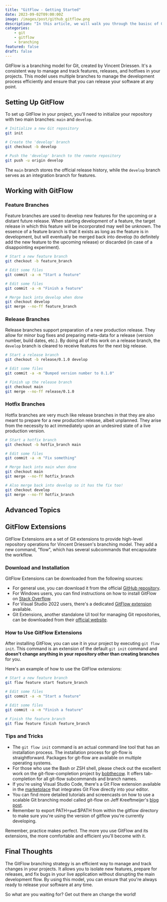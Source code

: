 ```yaml
---
title: "GitFlow - Getting Started"
date: 2023-09-02T09:00:00Z
image: /images/post/github_gitflow.png
description: "In this article, we will walk you through the basisc of Git Flow, it's history, its pros and cons, and the basics of how to work with it in your development workflow."
categories:
    - git
    - gitflow
    - branching
featured: false
draft: false
---
```


GitFlow is a branching model for Git, created by Vincent Driessen. It's a consistent way to manage and track features, releases, and hotfixes in your projects. This model uses multiple branches to manage the development process efficiently and ensure that you can release your software at any point.

## Setting Up GitFlow

To set up GitFlow in your project, you'll need to initialize your repository with two main branches: `main` and `develop`.

```bash
# Initialize a new Git repository
git init

# Create the 'develop' branch
git checkout -b develop

# Push the 'develop' branch to the remote repository
git push -u origin develop
```

The `main` branch stores the official release history, while the `develop` branch serves as an integration branch for features.

## Working with GitFlow

### Feature Branches

Feature branches are used to develop new features for the upcoming or a distant future release. When starting development of a feature, the target release in which this feature will be incorporated may well be unknown. The essence of a feature branch is that it exists as long as the feature is in development, but will eventually be merged back into develop (to definitely add the new feature to the upcoming release) or discarded (in case of a disappointing experiment).

```bash
# Start a new feature branch
git checkout -b feature_branch

# Edit some files
git commit -a -m "Start a feature"

# Edit some files
git commit -a -m "Finish a feature"

# Merge back into develop when done
git checkout develop
git merge --no-ff feature_branch
```

### Release Branches

Release branches support preparation of a new production release. They allow for minor bug fixes and preparing meta-data for a release (version number, build dates, etc.). By doing all of this work on a release branch, the `develop` branch is cleared to receive features for the next big release.

```bash
# Start a release branch
git checkout -b release/0.1.0 develop

# Edit some files
git commit -a -m "Bumped version number to 0.1.0"

# Finish up the release branch
git checkout main
git merge --no-ff release/0.1.0
```

### Hotfix Branches

Hotfix branches are very much like release branches in that they are also meant to prepare for a new production release, albeit unplanned. They arise from the necessity to act immediately upon an undesired state of a live production version.

```bash
# Start a hotfix branch
git checkout -b hotfix_branch main

# Edit some files
git commit -a -m "Fix something"

# Merge back into main when done
git checkout main
git merge --no-ff hotfix_branch

# Also merge back into develop so it has the fix too!
git checkout develop
git merge --no-ff hotfix_branch
```

## Advanced Topics

## GitFlow Extensions

GitFlow Extensions are a set of Git extensions to provide high-level repository operations for Vincent Driessen's branching model. They add a new command, "flow", which has several subcommands that encapsulate the workflow.

### Download and Installation

GitFlow Extensions can be downloaded from the following sources:

- For general use, you can download it from the official [GitHub repository](https://github.com/nvie/gitflow).
- For Windows users, you can find instructions on how to install GitFlow on [Stack Overflow](https://stackoverflow.com/questions/32355523/how-to-install-gitflow-for-windows).
- For Visual Studio 2022 users, there's a dedicated [GitFlow extension](https://visualstudiogallery.msdn.microsoft.com/27f6d087-9b6f-46b0-b236-d72907b54683) available.
- Git Extensions, another standalone UI tool for managing Git repositories, can be downloaded from their [official website](https://gitextensions.github.io/).

### How to Use GitFlow Extensions

After installing GitFlow, you can use it in your project by executing `git flow init`. This command is an extension of the default `git init` command and **doesn't change anything in your repository other than creating branches** for you.

Here's an example of how to use the GitFlow extensions:

```bash
# Start a new feature branch
git flow feature start feature_branch

# Edit some files
git commit -a -m "Start a feature"

# Edit some files
git commit -a -m "Finish a feature"

# Finish the feature branch
git flow feature finish feature_branch
```

### Tips and Tricks

- The `git flow init` command is an actual command line tool that has an installation process. The installation process for git-flow is straightforward. Packages for git-flow are available on multiple operating systems.
- For those who use the Bash or ZSH shell, please check out the excellent work on the git-flow-completion project by [bobthecow](https://github.com/bobthecow/git-flow-completion). It offers tab-completion for all git-flow subcommands and branch names.
- If you're using Visual Studio Code, there's a Git Flow extension available in the [marketplace](https://marketplace.visualstudio.com/items?itemName=Serhioromano.vscode-gitflow) that integrates Git Flow directly into your editor.
- You can find more detailed tutorials and screencasts on how to use a scalable Git branching model called git-flow on Jeff Kreeftmeijer's [blog post](http://jeffkreeftmeijer.com/git-flow/).
- Remember to export PATH=`pwd`:$PATH from within the gitflow directory to make sure you're using the version of gitflow you're currently developing.

Remember, practice makes perfect. The more you use GitFlow and its extensions, the more comfortable and efficient you'll become with it.

## Final Thoughts

The GitFlow branching strategy is an efficient way to manage and track changes in your projects. It allows you to isolate new features, prepare for releases, and fix bugs in your live application without disrupting the main development flow. By using this model, you can ensure that you're always ready to release your software at any time.

So what are you waiting for? Get out there an change the world!
